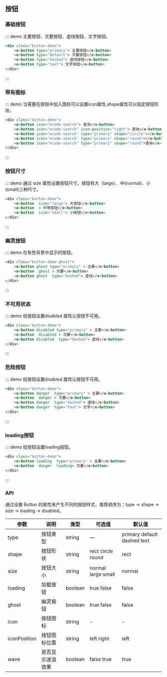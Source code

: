 ## 按钮
### 基础按钮

::: demo 主要按钮、次要按钮、虚线按钮、文字按钮。
```html
<div class="button-demo">
    <e-button type="primary"> 主要按钮</e-button> 
    <e-button type="default"> 次要按钮</e-button> 
    <e-button type="dashed"> 虚线按钮</e-button> 
    <e-button type="text"> 文字按钮</e-button>
</div>

```

:::

### 带有图标

::: demo 当需要在按钮中加入图标可以设置icon属性,shape属性可以指定按钮形状。
```html
<div class="button-demo">
    <e-button icon="ecode-search"> 查询</e-button> 
    <e-button icon="ecode-search" icon-position="right"> 查询</e-button> 
    <e-button icon="ecode-search" type="primary" shape="circle"></e-button> 
    <e-button icon="ecode-search" type="primary" shape="round"></e-button> 
    <e-button icon="ecode-search" type="primary" shape="round">查询</e-button> 
</div>

```

:::

### 按钮尺寸

::: demo 通过 size 属性设置按钮尺寸。按钮有大（large）、中(normal)、小(small)三种尺寸。
```html
<div class="button-demo">
    <e-button  size="large"> 大按钮</e-button> 
    <e-button  > 中等按钮</e-button> 
    <e-button  size="small"> 小按钮</e-button> 
</div>

```

:::

### 幽灵按钮

::: demo 在有色背景中显示的按钮。
```html
<div class="button-demo-ghost">
    <e-button ghost type="primary" > 主要</e-button> 
    <e-button  ghost > 次要</e-button> 
    <e-button ghost  type="dashed"> 虚线</e-button> 
</div>

```

:::

### 不可用状态

::: demo 给按钮设置disabled 属性让按钮不可用。
```html
<div class="button-demo">
    <e-button disabled type="primary" > 主要</e-button> 
    <e-button  disabled > 次要</e-button> 
    <e-button disabled  type="dashed"> 虚线</e-button> 
</div>

```

:::

### 危险按钮

::: demo 给按钮设置disabled 属性让按钮不可用。
```html
<div class="button-demo">
    <e-button danger  type="primary" > 主要</e-button> 
    <e-button  danger > 次要</e-button> 
    <e-button danger  type="dashed"> 虚线</e-button> 
    <e-button danger  type="text"> 文字</e-button> 
</div>

```

:::

### loading按钮

::: demo 给按钮设置loading按钮。
```html
<div class="button-demo">
    <e-button loading  type="primary" > 主要</e-button> 
    <e-button  danger  loading> 次要</e-button> 
</div>

```

:::

### API 
通过设置 Button 的属性来产生不同的按钮样式，推荐顺序为：type -> shape -> size -> loading -> disabled。

| 参数      | 说明          | 类型      | 可选值                           | 默认值  |
|---------- |-------------- |---------- |--------------------------------  |-------- |
| type | 按钮类型 | string | — | primary default dashed text |default
| shape | 按钮形状  | string | rect circle round | rect |
| size | 按钮大小 | string | normal large small | normal |
| loading | 加载按钮 | boolean | true false | false |
| ghost | 幽灵按钮 | boolean | true false | false |
| icon | 按钮图标 | string | - | - |
| iconPosition | 按钮图标位置 |  string| left right | left |
| wave | 是否显示波浪效果 |  boolean| false true | true |
